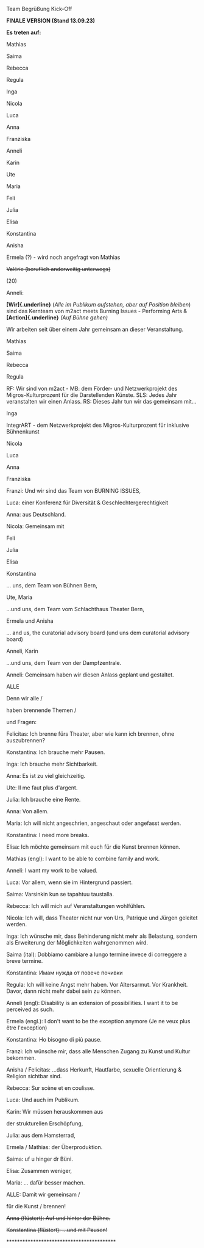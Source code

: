 Team Begrüßung Kick-Off

**FINALE VERSION (Stand 13.09.23)**

**Es treten auf:**

Mathias

Saima

Rebecca

Regula

Inga

Nicola

Luca

Anna

Franziska

Anneli

Karin

Ute

Maria

Feli

Julia

Elisa

Konstantina

Anisha

Ermela (?) - wird noch angefragt von Mathias

~~Valérie (beruflich anderweitig unterwegs)~~

\(20\)

Anneli:

**[Wir]{.underline}** (*Alle im Publikum aufstehen, aber auf Position bleiben*) sind das Kernteam von m2act meets Burning Issues - Performing Arts & **[Action]{.underline}** *(Auf Bühne gehen)*

Wir arbeiten seit über einem Jahr gemeinsam an dieser Veranstaltung.

Mathias

Saima

Rebecca

Regula

RF: Wir sind von m2act - MB: dem Förder- und Netzwerkprojekt des Migros-Kulturprozent für die Darstellenden Künste. SLS: Jedes Jahr veranstalten wir einen Anlass. RS: Dieses Jahr tun wir das gemeinsam mit...

Inga

IntegrART - dem Netzwerkprojekt des Migros-Kulturprozent für inklusive Bühnenkunst

Nicola

Luca

Anna

Franziska

Franzi: Und wir sind das Team von BURNING ISSUES,

Luca: einer Konferenz für Diversität & Geschlechtergerechtigkeit

Anna: aus Deutschland.

Nicola: Gemeinsam mit

Feli

Julia

Elisa

Konstantina

... uns, dem Team von Bühnen Bern,

Ute, Maria

...und uns, dem Team vom Schlachthaus Theater Bern,

Ermela und Anisha

... and us, the curatorial advisory board (und uns dem curatorial advisory board)

Anneli, Karin

...und uns, dem Team von der Dampfzentrale.

Anneli: Gemeinsam haben wir diesen Anlass geplant und gestaltet.

ALLE

Denn wir alle /

haben brennende Themen /

und Fragen:

Felicitas: Ich brenne fürs Theater, aber wie kann ich brennen, ohne auszubrennen?

Konstantina: Ich brauche mehr Pausen.

Inga: Ich brauche mehr Sichtbarkeit.

Anna: Es ist zu viel gleichzeitig.

Ute: Il me faut plus d\'argent.

Julia: Ich brauche eine Rente.

Anna: Von allem.

Maria: Ich will nicht angeschrien, angeschaut oder angefasst werden.

Konstantina: I need more breaks.

Elisa: Ich möchte gemeinsam mit euch für die Kunst brennen können.

Mathias (engl): I want to be able to combine family and work.

Anneli: I want my work to be valued.

Luca: Vor allem, wenn sie im Hintergrund passiert.

Saima: Varsinkin kun se tapahtuu taustalla.

Rebecca: Ich will mich auf Veranstaltungen wohlfühlen.

Nicola: Ich will, dass Theater nicht nur von Urs, Patrique und Jürgen geleitet werden.

Inga: Ich wünsche mir, dass Behinderung nicht mehr als Belastung, sondern als Erweiterung der Möglichkeiten wahrgenommen wird.

Saima (ital): Dobbiamo cambiare a lungo termine invece di correggere a breve termine.

Konstantina: Имам нужда от повече почивки

Regula: Ich will keine Angst mehr haben. Vor Altersarmut. Vor Krankheit. Davor, dann nicht mehr dabei sein zu können.

Anneli (engl): Disability is an extension of possibilities. I want it to be perceived as such.

Ermela (engl.): I don't want to be the exception anymore (Je ne veux plus être l'exception)

Konstantina: Ho bisogno di più pause.

Franzi: Ich wünsche mir, dass alle Menschen Zugang zu Kunst und Kultur bekommen.

Anisha / Felicitas: ...dass Herkunft, Hautfarbe, sexuelle Orientierung & Religion sichtbar sind.

Rebecca: Sur scène et en coulisse.

Luca: Und auch im Publikum.

Karin: Wir müssen herauskommen aus

der strukturellen Erschöpfung,

Julia: aus dem Hamsterrad,

Ermela / Mathias: der Überproduktion.

Saima: uf u hinger dr Büni.

Elisa: Zusammen weniger,

Maria: ... dafür besser machen.

ALLE: Damit wir gemeinsam /

für die Kunst / brennen!

~~Anna (flüstert): Auf und hinter der Bühne.~~

~~Konstantina (flüstert): ...und mit Pausen!~~

\*\*\*\*\*\*\*\*\*\*\*\*\*\*\*\*\*\*\*\*\*\*\*\*\*\*\*\*\*\*\*\*\*\*\*\*\*\*\*\*\* 

